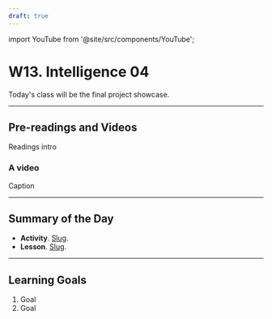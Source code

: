 ```yaml
---
draft: true
---
```


import YouTube from '@site/src/components/YouTube';


# W13. Intelligence 04
Today's class will be the final project showcase.

---
## Pre-readings and Videos
Readings intro

### A video
<YouTube id="id" />
Caption


---
## Summary of the Day

- **Activity**. [Slug](/teaching/activities/LINK.md).
- **Lesson**. [Slug](/teaching/lessons/LINK.md).

---
## Learning Goals
1. Goal
2. Goal
